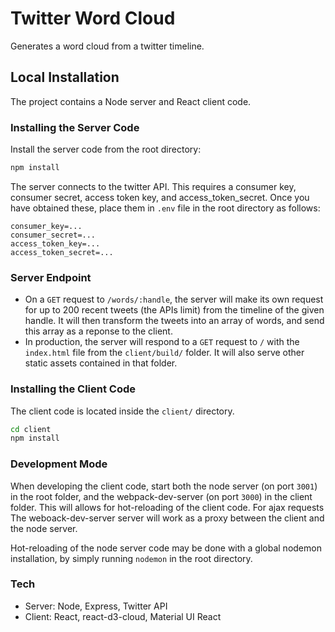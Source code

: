 # Twitter Word Cloud

Generates a word cloud from a twitter timeline.

## Local Installation

The project contains a Node server and React client code.

### Installing the Server Code

Install the server code from the root directory:

```js
npm install
```

The server connects to the twitter API. This requires a consumer key, consumer secret, access token key, and access_token_secret. Once you have obtained these, place them in `.env` file in the root directory as follows:

```text
consumer_key=...
consumer_secret=...
access_token_key=...
access_token_secret=...
```

### Server Endpoint

* On a `GET` request to `/words/:handle`, the server will make its own request for up to 200 recent tweets (the APIs limit) from the timeline of the given handle. It will then transform the tweets into an array of words, and send this array as a reponse to the client.
* In production, the server will respond to a `GET` request to `/` with the `index.html` file from the `client/build/` folder. It will also serve other static assets contained in that folder.

### Installing the Client Code

The client code is located inside the `client/` directory.

```bash
cd client
npm install
```

### Development Mode

When developing the client code, start both the node server (on port `3001`) in the root folder, and the webpack-dev-server (on port `3000`) in the client folder. This will allows for hot-reloading of the client code. For ajax requests The weboack-dev-server server will work as a proxy between the client and the node server.

Hot-reloading of the node server code may be done with a global nodemon installation, by simply running `nodemon` in the root directory.

### Tech

* Server: Node, Express, Twitter API
* Client: React, react-d3-cloud, Material UI React
